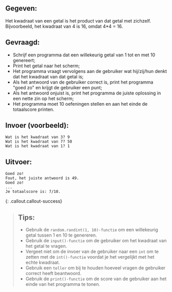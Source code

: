 ## Gegeven: 
Het kwadraat van een getal is het product van dat getal met zichzelf. 
Bijvoorbeeld, het kwadraat van 4 is 16, omdat 4*4 = 16.
## Gevraagd:

* Schrijf een programma dat een willekeurig getal van 1 tot en met 10 genereert;
* Print het getal naar het scherm;
* Het programma vraagt vervolgens aan de gebruiker wat hij/zij/hun denkt dat het kwadraat van dat getal is;
* Als het antwoord van de gebruiker correct is, print het programma "goed zo" en krijgt de gebruiker een punt;
* Als het antwoord onjuist is, print het programma de juiste oplossing in een nette zin op het scherm;
* Het programma moet 10 oefeningen stellen en aan het einde de totaalscore printen.

## Invoer (voorbeeld): 

```
Wat is het kwadraat van 3? 9
Wat is het kwadraat van 7? 50
Wat is het kwadraat van 1? 1

```

## Uitvoer: 

```
Goed zo!
Fout, het juiste antwoord is 49.
Goed zo!
...
Je totaalscore is: 7/10.

```

{: .callout.callout-success}
>## Tips: 
>* Gebruik de `random.randint(1, 10)-functie` om een willekeurig getal tussen 1 en 10 te genereren.
>* Gebruik de `input()-functie` om de gebruiker om het kwadraat van het getal te vragen.
>* Vergeet niet om de invoer van de gebruiker naar een `int` om te zetten met de `int()-functie` voordat je het vergelijkt met het echte kwadraat.
>* Gebruik een `teller` om bij te houden hoeveel vragen de gebruiker correct heeft beantwoord.
>* Gebruik de `print()-functie` om de score van de gebruiker aan het einde van het programma te tonen.